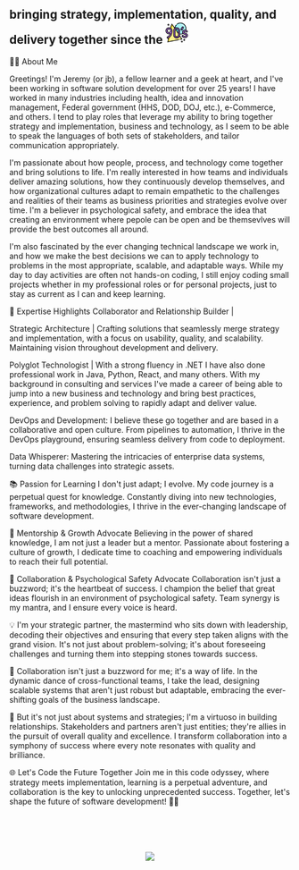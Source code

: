 <div align="left"> 
  <h2><span style="margin-bottom: 15px;">bringing strategy, implementation, quality, and delivery together since the</span> <a href="https://www.freepik.com/icon/90s_8787830"><img src="img/90s_8787830.png" style="height: 40px; margin: auto;"></a></h2>
</div>
<div align="left">
👨‍💻 About Me

Greetings! I'm Jeremy (or jb), a fellow learner and a geek at heart, and I've been working in software solution development for over 25 years! I have worked in many industries including health, idea and innovation management, Federal government (HHS, DOD, DOJ, etc.), e-Commerce, and others. I tend to play roles that leverage my ability to bring together strategy and implementation, business and technology, as I seem to be able to speak the languages of both sets of stakeholders, and tailor communication appropriately.


I'm passionate about how people, process, and technology come together and bring solutions to life. I'm really interested in how teams and individuals deliver amazing solutions, how they continuously develop themselves, and how organizational cultures adapt to remain empathetic to the challenges and realities of their teams as business priorities and strategies evolve over time. I'm a believer in psychological safety, and embrace the idea that creating an environment where pepole can be open and be themsevlves will provide the best outcomes all around.


I'm also fascinated by the ever changing technical landscape we work in, and how we make the best decisions we can to apply technology to problems in the most appropriate, scalable, and adaptable ways. While my day to day activities are often not hands-on coding, I still enjoy coding small projects whether in my professional roles or for personal projects, just to stay as current as I can and keep learning.


🚀 Expertise Highlights
Collaborator and Relationship Builder | 


Strategic Architecture | Crafting solutions that seamlessly merge strategy and implementation, with a focus on usability, quality, and scalability. Maintaining vision throughout development and delivery. 

Polyglot Technologist | With a strong fluency in .NET I have also done professional work in Java, Python, React, and many others. With my background in consulting and services I've made a career of being able to jump into a new business and technology and bring best practices, experience, and problem solving to rapidly adapt and deliver value.

DevOps and Development: I believe these go together and are based in a collaborative and open culture. From pipelines to automation, I thrive in the DevOps playground, ensuring seamless delivery from code to deployment.

Data Whisperer: Mastering the intricacies of enterprise data systems, turning data challenges into strategic assets.

📚 Passion for Learning
I don't just adapt; I evolve. My code journey is a perpetual quest for knowledge. Constantly diving into new technologies, frameworks, and methodologies, I thrive in the ever-changing landscape of software development.

🌱 Mentorship & Growth Advocate
Believing in the power of shared knowledge, I am not just a leader but a mentor. Passionate about fostering a culture of growth, I dedicate time to coaching and empowering individuals to reach their full potential.

🤝 Collaboration & Psychological Safety Advocate
Collaboration isn't just a buzzword; it's the heartbeat of success. I champion the belief that great ideas flourish in an environment of psychological safety. Team synergy is my mantra, and I ensure every voice is heard.

💡 I'm your strategic partner, the mastermind who sits down with leadership, decoding their objectives and ensuring that every step taken aligns with the grand vision. It's not just about problem-solving; it's about foreseeing challenges and turning them into stepping stones towards success.

🤝 Collaboration isn't just a buzzword for me; it's a way of life. In the dynamic dance of cross-functional teams, I take the lead, designing scalable systems that aren't just robust but adaptable, embracing the ever-shifting goals of the business landscape.

🌟 But it's not just about systems and strategies; I'm a virtuoso in building relationships. Stakeholders and partners aren't just entities; they're allies in the pursuit of overall quality and excellence. I transform collaboration into a symphony of success where every note resonates with quality and brilliance.

🌐 Let's Code the Future Together
Join me in this code odyssey, where strategy meets implementation, learning is a perpetual adventure, and collaboration is the key to unlocking unprecedented success. Together, let's shape the future of software development! 🚀🌟
</div>
<br/><br/>
<br/><br/>
<div align="center">
    <a href="https://skillicons.dev">
      <img src="https://skillicons.dev/icons?i=azure,bootstrap,cs,css,docker,dotnet,git,github,html,js,jquery,mysql,postgres,postman,powershell,py,react,redis,regex,ts,vim,vscode&perline=8" />
    </a>
</div>
